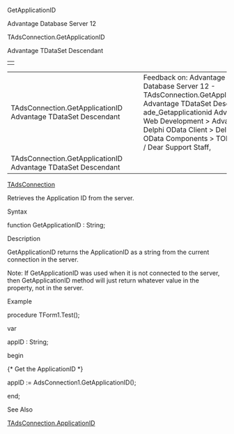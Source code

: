 GetApplicationID




Advantage Database Server 12  

TAdsConnection.GetApplicationID

Advantage TDataSet Descendant

|  |
| --- |
|  |

|  |  |  |  |  |
| --- | --- | --- | --- | --- |
| TAdsConnection.GetApplicationID  Advantage TDataSet Descendant |  |  | Feedback on: Advantage Database Server 12 - TAdsConnection.GetApplicationID Advantage TDataSet Descendant ade\_Getapplicationid Advantage Web Development > Advantage Delphi OData Client > Delphi OData Components > TODataSet / Dear Support Staff, |  |
| TAdsConnection.GetApplicationID  Advantage TDataSet Descendant |  |  |  |  |

[TAdsConnection](ade_tadsconnection_7.htm)

Retrieves the Application ID from the server.

Syntax

function GetApplicationID : String;

Description

GetApplicationID returns the ApplicationID as a string from the current connection in the server.

Note: If GetApplicationID was used when it is not connected to the server, then GetApplicationID method will just return whatever value in the property, not in the server.

Example

procedure TForm1.Test();

var

appID : String;

begin

{\* Get the ApplicationID \*}

appID := AdsConnection1.GetApplicationID();

end;

See Also

[TAdsConnection.ApplicationID](ade_applicationid.htm)